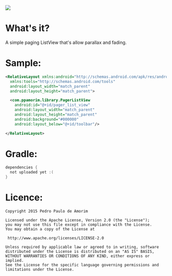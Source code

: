 ![](art/logo.png)

What's it?
=========

A simple paging ListView that's allow parallax and fading.


Sample:
=========
```xml
<RelativeLayout xmlns:android="http://schemas.android.com/apk/res/android"
  xmlns:tools="http://schemas.android.com/tools"
  android:layout_width="match_parent"
  android:layout_height="match_parent">

  <com.ppamorim.library.PagerListView
    android:id="@+id/pager_list_view"
    android:layout_width="match_parent"
    android:layout_height="match_parent"
    android:background="#000000"
    android:layout_below="@+id/toolbar"/>

</RelativeLayout>

```

Gradle:
=========
```groovy
dependencies {
  not uploaded yet :(
}
```

Licence:
==========
```
Copyright 2015 Pedro Paulo de Amorim

Licensed under the Apache License, Version 2.0 (the "License");
you may not use this file except in compliance with the License.
You may obtain a copy of the License at

 http://www.apache.org/licenses/LICENSE-2.0

Unless required by applicable law or agreed to in writing, software
distributed under the License is distributed on an "AS IS" BASIS,
WITHOUT WARRANTIES OR CONDITIONS OF ANY KIND, either express or implied.
See the License for the specific language governing permissions and
limitations under the License.
```
